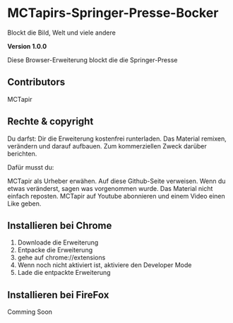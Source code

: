 # MCTapirs-Springer-Presse-Bocker
Blockt die Bild, Welt und viele andere

**Version 1.0.0**

Diese Browser-Erweiterung blockt die die Springer-Presse

## Contributors
MCTapir


## Rechte & copyright
Du darfst:
Dir die Erweiterung kostenfrei runterladen.
Das Material remixen, verändern und darauf aufbauen.
Zum kommerziellen Zweck darüber berichten.




Dafür musst du:

MCTapir als Urheber erwähen.
Auf diese Github-Seite verweisen.
Wenn du etwas veränderst, sagen was vorgenommen wurde.
Das Material nicht einfach reposten.
MCTapir auf Youtube abonnieren und einem Video einen Like geben.


## Installieren bei Chrome

1. Downloade die Erweiterung
2. Entpacke die Erweiterung
3. gehe auf chrome://extensions
4. Wenn noch nicht aktiviert ist, aktiviere den Developer Mode
5. Lade die entpackte Erweiterung


## Installieren bei FireFox
Comming Soon
